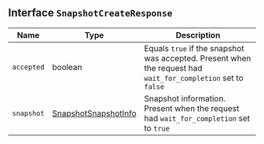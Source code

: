 ## Interface `SnapshotCreateResponse`

| Name | Type | Description |
| - | - | - |
| `accepted` | boolean | Equals `true` if the snapshot was accepted. Present when the request had `wait_for_completion` set to `false` |
| `snapshot` | [SnapshotSnapshotInfo](./SnapshotSnapshotInfo.md) | Snapshot information. Present when the request had `wait_for_completion` set to `true` |
